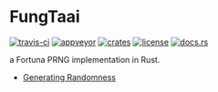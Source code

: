 # FungTaai
[![travis-ci](https://api.travis-ci.org/quininer/fungtaai.svg)](https://travis-ci.org/quininer/fungtaai)
[![appveyor](https://ci.appveyor.com/api/projects/status/xqy7fumt0n8nw49c?svg=true)](https://ci.appveyor.com/project/quininer/fungtaai)
[![crates](https://img.shields.io/crates/v/fungtaai.svg)](https://crates.io/crates/fungtaai)
[![license](https://img.shields.io/github/license/quininer/fungtaai.svg)](https://github.com/quininer/fungtaai/blob/master/LICENSE)
[![docs.rs](https://docs.rs/fungtaai/badge.svg)](https://docs.rs/fungtaai/)

a Fortuna PRNG implementation in Rust.

* [Generating Randomness](https://www.schneier.com/academic/paperfiles/fortuna.pdf)
